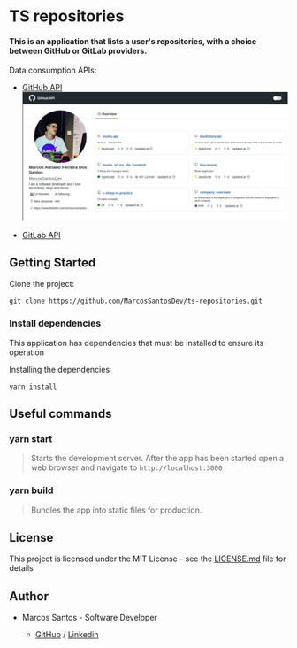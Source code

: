 # TS repositories

#### This is an application that lists a user's repositories, with a choice between GitHub or GitLab providers.
Data consumption APIs:
- [GitHub API](https://developer.github.com/v3/)
![Screenshot](https://github.com/MarcosSantosDev/ts-repositories/blob/master/src/assets/images/github.png?raw=true)

- [GitLab API](https://docs.gitlab.com/ee/api/)

## Getting Started

Clone the project:

```
git clone https://github.com/MarcosSantosDev/ts-repositories.git
```

### Install dependencies

This application has dependencies that must be installed to ensure its operation

Installing the dependencies

```
yarn install
```

## Useful commands

### yarn start
> Starts the development server.
After the app has been started open a web browser and navigate to `http://localhost:3000`

### yarn build
> Bundles the app into static files for production.

## License

This project is licensed under the MIT License - see the [LICENSE.md](LICENSE.md) file for details

## Author

- Marcos Santos - Software Developer 

  - [GitHub](https://github.com/MarcosSantosDev) / [Linkedin](https://www.linkedin.com/in/marcossantosdev/)

